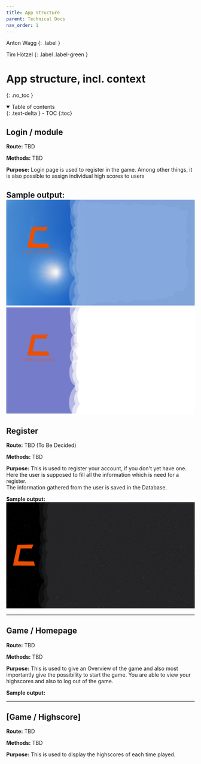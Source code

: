 ```yaml
---
title: App Structure
parent: Technical Docs
nav_order: 1
---
```


Anton Wagg
{: .label }

Tim Hötzel 
{: .label .label-green }

# App structure, incl. context
{: .no_toc }

<details open markdown="block">
  <summary>
    Table of contents
  </summary>
  {: .text-delta } 
- TOC
{:toc}
</details>

## Login / module

**Route:** TBD

**Methods:** TBD

**Purpose:** Login page is used to register in the game. Among other things, it is also possible to assign individual high scores to users


**Sample output:**
![Alt text](../assets/images/login-page.png)
![Alt text](../assets/images/web-design.png)
--------

## Register

**Route:** TBD (To Be Decided)

**Methods:** TBD

**Purpose:** This is used to register your account, if you don't yet have one. Here the user is supposed to fill all the information which is need for a register. <br>
             The information gathered from the user is saved in the Database.


**Sample output:**
![Alt text](../assets/images/register-page.png)

--------

## Game / Homepage

**Route:** TBD

**Methods:** TBD

**Purpose:** This is used to give an Overview of the game and also most importantly give the possibility to start the game. You are able to view your highscores and also to log out of the game. 


**Sample output:**

--------

## [Game / Highscore]

**Route:** TBD

**Methods:** TBD

**Purpose:** This is used to display the highscores of each time played. 
